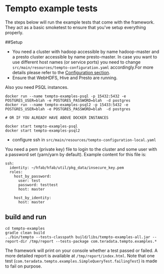 # Tempto example tests

The steps below will run the example tests that come with the framework. They act as a basic
smoketest to ensure that you've setup everything properly.

##Setup 

 * You need a cluster with hadoop accessible by name hadoop-master and a presto cluster accessible by name presto-master. In case you want to use different host names (or service ports) you need to change ```src/main/resources/tempto-configuration.yaml``` accordingly.For more details please refer to the [Configuration section](../README.md).
 * Ensure that WebHDFS, Hive and Presto are running.

Also you need PSQL instances.
```
docker run --name tempto-examples-psql -p 15432:5432 -e POSTGRES_USER=blah -e POSTGRES_PASSWORD=blah  -d postgres
docker run --name tempto-examples-psql2 -p 15433:5432 -e POSTGRES_USER=blah -e POSTGRES_PASSWORD=blah  -d postgres

# OR IF YOU ALREADY HAVE ABOVE DOCKER INSTANCES

docker start tempto-examples-psql
docker start tempto-examples-psql2
```

 * configure ssh in ```src/main/resources/tempto-configuration-local.yaml```

You need a pem (private key) file to login to the cluster and some user with a password set (yarn/yarn by default).
Example content for this file is:
```
ssh:
  identity: ~/hfab/hfab/util/pkg_data/insecure_key.pem
  roles:
    host_by_password:
      user: test
      password: testtest
      host: master

    host_by_identity:
      host: master
```

## build and run

```
cd tempto-examples
gradle clean build
../bin/tempto --tests-classpath build/libs/tempto-examples-all.jar --report-dir /tmp/report --tests-package com.teradata.tempto.examples.*
```

The framework will print on your console whether a test passed or failed. A more detailed report
is available at `/tmp/report/index.html`. 
Note that one test (`com.teradata.tempto.examples.SimpleQueryTest.failingTest`) is made to fail on purpose.
